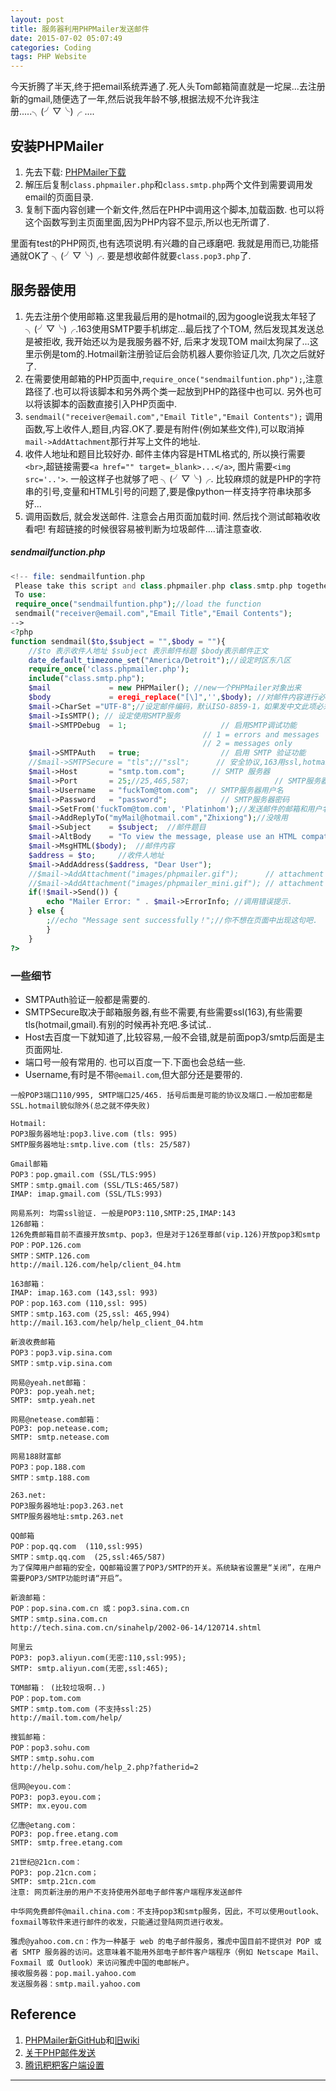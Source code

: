 ```yaml
---
layout: post
title: 服务器利用PHPMailer发送邮件
date: 2015-07-02 05:07:49
categories: Coding
tags: PHP Website
---
```


今天折腾了半天,终于把email系统弄通了.死人头Tom邮箱简直就是一坨屎...去注册新的gmail,随便选了一年,然后说我年龄不够,根据法规不允许我注册.....╮(╯▽╰)╭ ....

## 安装PHPMailer

1. 先去下载: [PHPMailer下载](https://github.com/PHPMailer/PHPMailer)
2. 解压后复制`class.phpmailer.php`和`class.smtp.php`两个文件到需要调用发email的页面目录.
3. 复制下面内容创建一个新文件,然后在PHP中调用这个脚本,加载函数. 也可以将这个函数写到主页面里面,因为PHP内容不显示,所以也无所谓了.

里面有test的PHP网页,也有选项说明.有兴趣的自己琢磨吧. 我就是用而已,功能搭通就OK了 ╮(╯▽╰)╭. 要是想收邮件就要`class.pop3.php`了.

## 服务器使用

1. 先去注册个使用邮箱.这里我最后用的是hotmail的,因为google说我太年轻了 ╮(╯▽╰)╭.163使用SMTP要手机绑定...最后找了个TOM, 然后发现其发送总是被拒收, 我开始还以为是我服务器不好, 后来才发现TOM mail太狗屎了...这里示例是tom的.Hotmail新注册验证后会防机器人要你验证几次, 几次之后就好了.
2. 在需要使用邮箱的PHP页面中,`require_once("sendmailfuntion.php");`,注意路径了.也可以将该脚本和另外两个类一起放到PHP的路径中也可以. 另外也可以将该脚本的函数直接引入PHP页面中.
3. `sendmail("receiver@email.com","Email Title","Email Contents");` 调用函数,写上收件人,题目,内容.OK了.要是有附件(例如某些文件),可以取消掉`mail->AddAttachment`那行并写上文件的地址.
4. 收件人地址和题目比较好办. 邮件主体内容是HTML格式的, 所以换行需要`<br>`,超链接需要`<a href="" target=_blank>...</a>`, 图片需要`<img src='..'>`. 一般这样子也就够了吧 ╮(╯▽╰)╭. 比较麻烦的就是PHP的字符串的引号,变量和HTML引号的问题了,要是像python一样支持字符串块那多好...
5. 调用函数后, 就会发送邮件. 注意会占用页面加载时间. 然后找个测试邮箱收收看吧! 有超链接的时候很容易被判断为垃圾邮件....请注意查收.

##### sendmailfunction.php

~~~ php
<!-- file: sendmailfuntion.php
 Please take this script and class.phpmailer.php class.smtp.php together.
 To use: 
 require_once("sendmailfuntion.php");//load the function
 sendmail("receiver@email.com","Email Title","Email Contents");
-->
<?php
function sendmail($to,$subject = "",$body = ""){
    //$to 表示收件人地址 $subject 表示邮件标题 $body表示邮件正文
    date_default_timezone_set("America/Detroit");//设定时区东八区
    require_once('class.phpmailer.php');
    include("class.smtp.php"); 
    $mail             = new PHPMailer(); //new一个PHPMailer对象出来
    $body             = eregi_replace("[\]",'',$body); //对邮件内容进行必要的过滤
    $mail->CharSet ="UTF-8";//设定邮件编码，默认ISO-8859-1，如果发中文此项必须设置，否则乱码
    $mail->IsSMTP(); // 设定使用SMTP服务
    $mail->SMTPDebug  = 1;                     // 启用SMTP调试功能
                                           // 1 = errors and messages
                                           // 2 = messages only
    $mail->SMTPAuth   = true;                  // 启用 SMTP 验证功能
    //$mail->SMTPSecure = "tls";//"ssl";      // 安全协议,163用ssl,hotmail gmail用tls.
    $mail->Host       = "smtp.tom.com";      // SMTP 服务器
    $mail->Port       = 25;//25,465,587;                   // SMTP服务器的端口号
    $mail->Username   = "fuckTom@tom.com";  // SMTP服务器用户名
    $mail->Password   = "password";            // SMTP服务器密码
    $mail->SetFrom('fuckTom@tom.com', 'Platinhom');//发送邮件的邮箱和用户名
    $mail->AddReplyTo("myMail@hotmail.com","Zhixiong");//没啥用
    $mail->Subject    = $subject;  //邮件题目
    $mail->AltBody    = "To view the message, please use an HTML compatible email viewer!"; // optional, comment out and test
    $mail->MsgHTML($body);  //邮件内容
    $address = $to;     //收件人地址
    $mail->AddAddress($address, "Dear User");
    //$mail->AddAttachment("images/phpmailer.gif");      // attachment 
    //$mail->AddAttachment("images/phpmailer_mini.gif"); // attachment
    if(!$mail->Send()) {
        echo "Mailer Error: " . $mail->ErrorInfo; //调用错误提示.
    } else {
        ;//echo "Message sent successfully！";//你不想在页面中出现这句吧.
        }
    }
?>
~~~

### 一些细节

- SMTPAuth验证一般都是需要的.
- SMTPSecure取决于邮箱服务器,有些不需要,有些需要ssl(163),有些需要tls(hotmail,gmail).有别的时候再补充吧.多试试..
- Host去百度一下就知道了,比较容易,一般不会错,就是前面pop3/smtp后面是主页面网址.
- 端口号一般有常用的. 也可以百度一下.下面也会总结一些.
- Username,有时是不带`@email.com`,但大部分还是要带的.

~~~
一般POP3端口110/995, SMTP端口25/465. 括号后面是可能的协议及端口.一般加密都是SSL.hotmail貌似除外(总之就不停失败)

Hotmail:
POP3服务器地址:pop3.live.com (tls: 995)
SMTP服务器地址:smtp.live.com (tls: 25/587)

Gmail邮箱
POP3：pop.gmail.com (SSL/TLS:995)
SMTP：smtp.gmail.com (SSL/TLS:465/587)
IMAP: imap.gmail.com (SSL/TLS:993)

网易系列: 均需ssl验证. 一般是POP3:110,SMTP:25,IMAP:143
126邮箱： 
126免费邮箱目前不直接开放smtp、pop3，但是对于126至尊邮(vip.126)开放pop3和smtp
POP：POP.126.com 
SMTP：SMTP.126.com 
http://mail.126.com/help/client_04.htm 

163邮箱： 
IMAP: imap.163.com (143,ssl: 993)
POP：pop.163.com (110,ssl: 995)
SMTP：smtp.163.com (25,ssl: 465,994)
http://mail.163.com/help/help_client_04.htm 

新浪收费邮箱
POP3：pop3.vip.sina.com
SMTP：smtp.vip.sina.com

网易@yeah.net邮箱： 
POP3: pop.yeah.net;
SMTP: smtp.yeah.net  

网易@netease.com邮箱：
POP3: pop.netease.com;            
SMTP: smtp.netease.com  

网易188财富邮
POP3：pop.188.com
SMTP：smtp.188.com

263.net: 
POP3服务器地址:pop3.263.net 
SMTP服务器地址:smtp.263.net 

QQ邮箱
POP：pop.qq.com  (110,ssl:995)
SMTP：smtp.qq.com  (25,ssl:465/587)
为了保障用户邮箱的安全，QQ邮箱设置了POP3/SMTP的开关。系统缺省设置是“关闭”，在用户需要POP3/SMTP功能时请“开启”。 

新浪邮箱： 
POP：pop.sina.com.cn 或：pop3.sina.com.cn 
SMTP：smtp.sina.com.cn 
http://tech.sina.com.cn/sinahelp/2002-06-14/120714.shtml 

阿里云
POP3: pop3.aliyun.com(无密:110,ssl:995);
SMTP: smtp.aliyun.com(无密,ssl:465);

TOM邮箱： (比较垃圾啊..)
POP：pop.tom.com 
SMTP：smtp.tom.com (不支持ssl:25)
http://mail.tom.com/help/ 

搜狐邮箱： 
POP：pop3.sohu.com 
SMTP：smtp.sohu.com 
http://help.sohu.com/help_2.php?fatherid=2 

信网@eyou.com：         
POP3: pop3.eyou.com；               
SMTP: mx.eyou.com 

亿唐@etang.com：　      
POP3: pop.free.etang.com            
SMTP: smtp.free.etang.com  

21世纪@21cn.com： 　
POP3: pop.21cn.com； 　　　　　
SMTP: smtp.21cn.com 
注意: 网页新注册的用户不支持使用外部电子邮件客户端程序发送邮件 

中华网免费邮件@mail.china.com：不支持pop3和smtp服务，因此，不可以使用outlook、foxmail等软件来进行邮件的收发，只能通过登陆网页进行收发。 

雅虎@yahoo.com.cn：作为一种基于 web 的电子邮件服务，雅虎中国目前不提供对 POP 或者 SMTP 服务器的访问。这意味着不能用外部电子邮件客户端程序（例如 Netscape Mail、Foxmail 或 Outlook）来访问雅虎中国的电邮帐户。 
接收服务器：pop.mail.yahoo.com
发送服务器：smtp.mail.yahoo.com

~~~

## Reference

1. [PHPMailer新GitHub](https://github.com/PHPMailer/PHPMailer)和[旧wiki](https://code.google.com/a/apache-extras.org/p/phpmailer/)
2. [关于PHP邮件发送](http://www.cnblogs.com/sinllychen/p/3243034.html)
3. [腾讯粑粑客户端设置](http://service.exmail.qq.com/cgi-bin/help?subtype=1&id=28&no=1000564)
---
